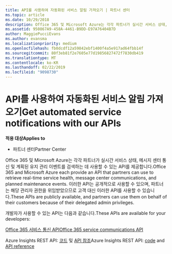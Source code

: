 ```yaml
---
title: API를 사용하여 자동화된 서비스 알림 가져오기 | 파트너 센터
ms.topic: article
ms.date: 10/29/2018
description: Office 365 및 Microsoft Azure는 각각 파트너가 실시간 서비스 상태, 메시지 센터 통신 및 계획된 유지 관리 이벤트를 검색하는 데 사용할 수 있는 API를 제공합니다.
ms.assetid: 950867A9-458A-4461-B9DD-E97A76404B7D
author: MaggiePucciEvans
ms.author: evansma
ms.localizationpriority: medium
ms.openlocfilehash: fb0dcdf12a59842ebf1400f4a5e917ad64fbb14f
ms.sourcegitcommit: 80f3eb81f2e7605e77d19856827472f7830db419
ms.translationtype: MT
ms.contentlocale: ko-KR
ms.lasthandoff: 02/22/2019
ms.locfileid: "9098730"
---
```

# <a name="get-automated-service-notifications-with-our-apis"></a><span data-ttu-id="c056f-103">API를 사용하여 자동화된 서비스 알림 가져오기</span><span class="sxs-lookup"><span data-stu-id="c056f-103">Get automated service notifications with our APIs</span></span>

**<span data-ttu-id="c056f-104">적용 대상</span><span class="sxs-lookup"><span data-stu-id="c056f-104">Applies to</span></span>**

-  <span data-ttu-id="c056f-105">파트너 센터</span><span class="sxs-lookup"><span data-stu-id="c056f-105">Partner Center</span></span>

<span data-ttu-id="c056f-106">Office 365 및 Microsoft Azure는 각각 파트너가 실시간 서비스 상태, 메시지 센터 통신 및 계획된 유지 관리 이벤트를 검색하는 데 사용할 수 있는 API를 제공합니다.</span><span class="sxs-lookup"><span data-stu-id="c056f-106">Office 365 and Microsoft Azure each provide an API that partners can use to retrieve real-time service health, message center communications, and planned maintenance events.</span></span> <span data-ttu-id="c056f-107">이러한 API는 공개적으로 사용할 수 있으며, 파트너는 해당 관리자 권한을 위임받았으므로 고객 대신 이러한 API를 사용할 수 있습니다.</span><span class="sxs-lookup"><span data-stu-id="c056f-107">These APIs are publicly available, and partners can use them on behalf of their customers because of their delegated admin privileges.</span></span>

<span data-ttu-id="c056f-108">개발자가 사용할 수 있는 API는 다음과 같습니다.</span><span class="sxs-lookup"><span data-stu-id="c056f-108">These APIs are available for your developers:</span></span>

[<span data-ttu-id="c056f-109">Office 365 서비스 통신 API</span><span class="sxs-lookup"><span data-stu-id="c056f-109">Office 365 service communications API</span></span>](https://go.microsoft.com/fwlink/p/?LinkId=616899)

<span data-ttu-id="c056f-110">Azure Insights REST API: [코드](https://go.microsoft.com/fwlink/p/?LinkId=617299) 및 [API 참조](https://go.microsoft.com/fwlink/p/?LinkId=617300)</span><span class="sxs-lookup"><span data-stu-id="c056f-110">Azure Insights REST API: [code](https://go.microsoft.com/fwlink/p/?LinkId=617299) and [API reference](https://go.microsoft.com/fwlink/p/?LinkId=617300)</span></span>

 

 



